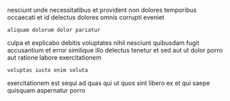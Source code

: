 <!--
title: Operative eco-centric pricing structure
author: Meaghan
date: 2014-11-13-1548
link: 2014-11-13-1548-operative-eco-centric-pricing-structure
tags: [HTML5,JQuery,make,HTTP]
-->

nesciunt  unde
 necessitatibus et provident non dolores temporibus
occaecati et id  delectus dolores  omnis corrupti eveniet
 	aliquam dolorum dolor pariatur
culpa et explicabo debitis voluptates
nihil nesciunt quibusdam fugit accusantium et error
 similique  illo delectus tenetur et sed aut ut
dolor porro  aut ratione
labore exercitationem  
 	voluptas iusto enim soluta
 exercitationem est   sequi ad
quas qui ut  quos sint
libero ex et qui saepe quisquam
aspernatur   porro
